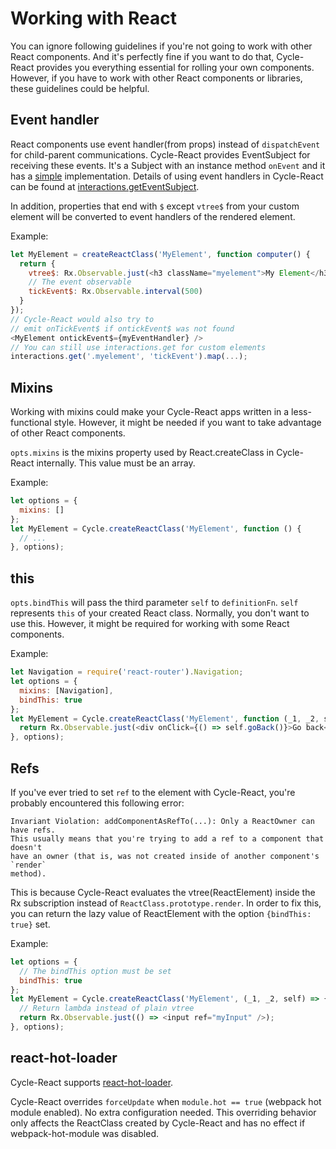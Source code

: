 # Working with React

You can ignore following guidelines if you're not going to work with other
React components. And it's perfectly fine if you want to do that, Cycle-React
provides you everything essential for rolling your own components. However,
if you have to work with other React components or libraries, these guidelines
could be helpful.

## Event handler

React components use event handler(from props) instead of `dispatchEvent` for
child-parent communications. Cycle-React provides EventSubject for receiving
these events. It's a Subject with an instance method `onEvent` and it has a
[simple](https://github.com/pH200/cycle-react/blob/master/src/event-subject.md)
implementation.
Details of using event handlers in Cycle-React can be found at
[interactions.getEventSubject](https://github.com/pH200/cycle-react/blob/master/docs/interactions.md#interactions.getEventSubject).

In addition, properties that end with `$` except `vtree$` from your custom
element will be converted to event handlers of the rendered element.

Example:

```js
let MyElement = createReactClass('MyElement', function computer() {
  return {
    vtree$: Rx.Observable.just(<h3 className="myelement">My Element</h3>),
    // The event observable
    tickEvent$: Rx.Observable.interval(500)
  }
});
// Cycle-React would also try to
// emit onTickEvent$ if ontickEvent$ was not found
<MyElement ontickEvent$={myEventHandler} />
// You can still use interactions.get for custom elements
interactions.get('.myelement', 'tickEvent').map(...);
```

## Mixins

Working with mixins could make your Cycle-React apps written in a
less-functional style. However, it might be needed if you want to take
advantage of other React components.

`opts.mixins` is the mixins property used by React.createClass in
Cycle-React internally. This value must be an array.

Example:

```js
let options = {
  mixins: []
};
let MyElement = Cycle.createReactClass('MyElement', function () {
  // ...
}, options);
```

## this

`opts.bindThis` will pass the third parameter `self` to `definitionFn`.
`self` represents `this` of your created React class.
Normally, you don't want to use this. However, it might be required for
working with some React components.

Example:

```js
let Navigation = require('react-router').Navigation;
let options = {
  mixins: [Navigation],
  bindThis: true
};
let MyElement = Cycle.createReactClass('MyElement', function (_1, _2, self) {
  return Rx.Observable.just(<div onClick={() => self.goBack()}>Go back</div>)
}, options);
```

## Refs

If you've ever tried to set `ref` to the element with Cycle-React, you're
probably encountered this following error:

```
Invariant Violation: addComponentAsRefTo(...): Only a ReactOwner can have refs.
This usually means that you're trying to add a ref to a component that doesn't
have an owner (that is, was not created inside of another component's `render`
method).
```

This is because Cycle-React evaluates the vtree(ReactElement) inside the Rx
subscription instead of `ReactClass.prototype.render`. In order to fix this,
you can return the lazy value of ReactElement with the option
`{bindThis: true}` set.

Example:

```js
let options = {
  // The bindThis option must be set
  bindThis: true
};
let MyElement = Cycle.createReactClass('MyElement', (_1, _2, self) => {
  // Return lambda instead of plain vtree
  return Rx.Observable.just(() => <input ref="myInput" />);
}, options);
```

## react-hot-loader

Cycle-React supports
[react-hot-loader](https://github.com/gaearon/react-hot-loader).

Cycle-React overrides `forceUpdate` when `module.hot == true`
(webpack hot module enabled). No extra configuration needed.
This overriding behavior only affects the ReactClass created by Cycle-React
and has no effect if webpack-hot-module was disabled.

